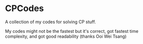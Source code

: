# CPCodes
A collection of my codes for solving CP stuff.

My codes might not be the fastest but it's correct, got fastest time complexity, and got good readability (thanks Ooi Wei Tsang)
